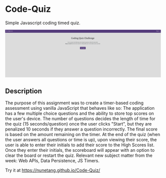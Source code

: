 # Code-Quiz
Simple Javascript coding timed quiz.

<img src="codeQuiz.PNG">

## Description

The purpose of this assignment was to create a timer-based coding assessment using vanilla JavaScript that behaves like so:
The application has a few multiple choice questions and the ability to store top scores on the user's device. The number of questions decides the length of time for the quiz (15 seconds/question) once the user clicks "Start", but they are penalized 10 seconds if they answer a question incorrectly. The final score is based on the amount remaining on the timer.
At the end of the quiz (when the user answers all questions or time is up), upon viewing their score, the user is able to enter their initials to add their score to the High Scores list. Once they enter their initials, the scoreboard will appear with an option to clear the board or restart the quiz.
Relevant new subject matter from the week: Web APIs, Data Persistence, JS Timers.

Try it at https://nunetang.github.io/Code-Quiz/
